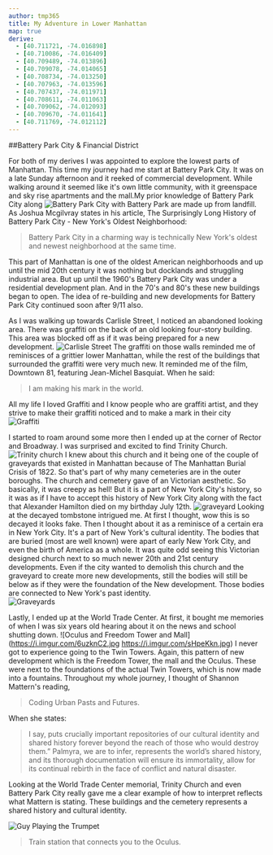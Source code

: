 ```yaml
---
author: tmp365
title: My Adventure in Lower Manhattan
map: true
derive:
  - [40.711721, -74.016898]
  - [40.710086, -74.016409]
  - [40.709489, -74.013896]
  - [40.709078, -74.014065]
  - [40.708734, -74.013250]
  - [40.707963, -74.013596]
  - [40.707437, -74.011971]
  - [40.708611, -74.011063]
  - [40.709062, -74.012093]
  - [40.709670, -74.011641]
  - [40.711769, -74.012112]
---
```


##Battery Park City & Financial District

For both of my derives I was appointed to explore the lowest parts of
Manhattan. This time my journey had me start at Battery Park City. It was on a late
Sunday afternoon and it reeked of commercial development. While walking around it seemed
like it's own little community, with it greenspace and sky rise apartments and the mall.My
prior knowledge of Battery Park City along ![Battery Park City](https://i.imgur.com/hB33Tass.jpg)
with Battery Park are made up from landfill. As Joshua Mcgilvray states in his
article, The Surprisingly Long History of Battery Park City - New York's Oldest
Neighborhood:

>Battery Park City in a charming way
is technically New York's oldest and newest neighborhood at the same time.

This part of Manhattan is one of the oldest American neighborhoods and up until
the mid 20th century it was nothing but docklands and struggling industrial
area. But up until the 1960's Battery Park City was under a residential
development plan. And in the 70's and 80's these new buildings began to open.
The idea of re-building and new developments for Battery Park City continued
soon after 9/11 also.


As I was walking up towards Carlisle Street, I noticed an abandoned looking area. There
was graffiti on the back of an old looking four-story building. This area was
blocked off as if it was being prepared for a new development. ![Carlisle Street](https://i.imgur.com/5aJLQ7F.jpg)
The graffiti on those walls reminded me of reminisces of a grittier lower
Manhattan, while the rest of the buildings that surrounded the graffiti were very
much new. It reminded me of the film, Downtown 81, featuring Jean-Michel
Basquiat. When he said:
>I am making his mark in the world.

All my life I loved Graffiti and I know people who are graffiti artist, and
they strive to make their graffiti noticed and to make a mark in their city  
![Graffiti](https://i.imgur.com/e72BxDH.jpg)

I started to roam around some more then I ended up at the corner of Rector and
Broadway. I was surprised and excited to find Trinity Church. ![Trinity church](https://i.imgur.com/3rnJmld.jpg)
I knew about this church and it being one of the couple of graveyards that existed in
Manhattan because of The Manhattan Burial Crisis of 1822. So that's part of why many
cemeteries are in the outer boroughs. The church and cemetery gave of an
Victorian aesthetic. So basically, it was creepy as hell! But it is a part of New
York City's history, so it was as if I have to accept this history of New York
City along with the fact that Alexander Hamilton died on my birthday July 12th. ![graveyard](https://i.imgur.com/L0yMiGH.jpg)
Looking at the decayed tombstone intrigued me. At first I thought, wow this is
so decayed it looks fake. Then I thought about it as a reminisce of a certain
era in New York City. It's a part of New York's cultural identity. The bodies that
are buried (most are well known) were apart of early New York City, and even
the birth of America as a whole. It was quite odd seeing this Victorian designed
church next to so much newer 20th and 21st century developments. Even if the
city wanted to demolish this church and the graveyard to create more new
developments, still the bodies will still be below as if they were the
foundation of the New development. Those bodies are connected to New York's past
identity.  
![Graveyards](https://i.imgur.com/elbIYgV.jpg)

Lastly, I ended up at the World Trade Center. At first, it bought me memories of
when I was six years old hearing about it on the news and school shutting
down.
![Oculus and Freedom Tower and Mall](https://i.imgur.com/6uzknC2.jpg https://i.imgur.com/sHpeKkn.jpg)
I never got to experience going to the Twin Towers. Again, this pattern of new
development which is the Freedom Tower, the mall and the Oculus. These were next
to the foundations of the actual Twin Towers, which is now made into a fountains.
Throughout my whole journey, I thought of Shannon Mattern's reading,
>Coding Urban Pasts and Futures.

When she states:
>I say, puts crucially important repositories of our cultural identity and shared
history forever beyond the reach of those who would destroy them.” Palmyra,
we are to infer, represents the world’s shared history, and its thorough
documentation will ensure its immortality, allow for its continual rebirth
in the face of conflict and natural disaster.

Looking at the World Trade Center memorial, Trinity Church and even Battery Park
City really gave me a clear example of how to interpret reflects what Mattern is stating. These buildings and the cemetery represents a shared history and cultural identity.

![Guy Playing the Trumpet](https://i.imgur.com/Jaiusv3.jpg)
>Train station that connects you to the Oculus.
